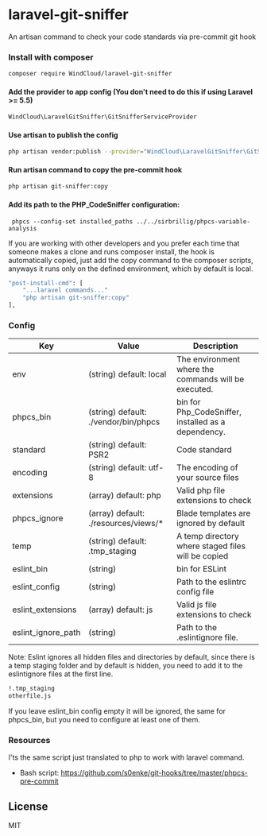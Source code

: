 # laravel-git-sniffer
An artisan command to check your code standards via pre-commit git hook 

### Install with composer

```sh
composer require WindCloud/laravel-git-sniffer
```

#### Add the provider to app config (You don't need to do this if using Laravel >= 5.5)
```sh
WindCloud\LaravelGitSniffer\GitSnifferServiceProvider
```

#### Use artisan to publish the config
```sh
php artisan vendor:publish --provider="WindCloud\LaravelGitSniffer\GitSnifferServiceProvider" --tag=config
```

#### Run artisan command to copy the pre-commit hook
```sh
php artisan git-sniffer:copy
```

#### Add its path to the PHP_CodeSniffer configuration:
```
 phpcs --config-set installed_paths ../../sirbrillig/phpcs-variable-analysis
```

If you are working with other developers and you prefer each time that someone makes a clone and runs composer install, the hook is automatically copied, just add the copy command to the composer scripts, anyways it runs only on the defined environment, which by default is local.

```sh
"post-install-cmd": [
    "...laravel commands..."
    "php artisan git-sniffer:copy"
],
```

### Config


Key      | Value     | Description 
-------- | --------  | -------------
env      | (string) default: local | The environment where the commands will be executed.  
phpcs_bin    | (string) default: ./vendor/bin/phpcs | bin for Php_CodeSniffer, installed as a dependency.
standard | (string) default: PSR2  | Code standard
encoding | (string) default: utf-8 | The encoding of your source files
extensions | (array) default: php | Valid php file extensions to check
phpcs_ignore | (array) default: ./resources/views/*  | Blade templates are ignored by default
temp | (string) default: .tmp_staging| A temp directory where staged files will be copied
eslint_bin | (string) | bin for ESLint
eslint_config | (string) | Path to the eslintrc config file
eslint_extensions | (array) default: js | Valid js file extensions to check
eslint_ignore_path | (string) | Path to the .eslintignore file.

Note: Eslint ignores all hidden files and directories by default, since there is a temp staging folder and by default is hidden, you need
to add it to the eslintignore files at the first line.

```sh
!.tmp_staging
otherfile.js
```

If you leave eslint_bin config empty it will be ignored, the same for phpcs_bin, but you need to configure at least one of them.

### Resources
I'ts the same script just translated to php to work with laravel command. 
- Bash script: https://github.com/s0enke/git-hooks/tree/master/phpcs-pre-commit

License
----

MIT
